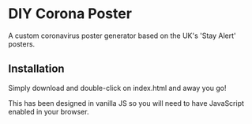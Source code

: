 # DIY Corona Poster
A custom coronavirus poster generator based on the UK's 'Stay Alert' posters.

## Installation

Simply download and double-click on index.html and away you go!

This has been designed in vanilla JS so you will need to have JavaScript enabled in your browser.
